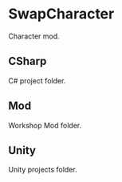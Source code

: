 # SwapCharacter
Character mod.

## CSharp
C# project folder.

## Mod
Workshop Mod folder.

## Unity
Unity projects folder.
